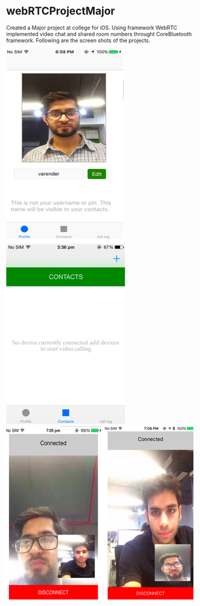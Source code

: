 # webRTCProjectMajor

Created a Major project at college for iOS. 
Using framework WebRTC implemented video chat and shared room numbers throught CoreBluetooth framework.
Following are the screen shots of the projects.


![ScreenShot 1](https://raw.githubusercontent.com/varen1994/webRTCProjectMajor/develop/Screen%20Shot1.png)
![ScreenShot 2](https://raw.githubusercontent.com/varen1994/webRTCProjectMajor/develop/Screen%20Shot2.png)
![ScreenShot 3](https://raw.githubusercontent.com/varen1994/webRTCProjectMajor/develop/Screen%20Shot3.png)
